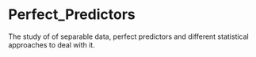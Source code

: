 # Perfect_Predictors
The study of of separable data, perfect predictors and different statistical approaches to deal with it.
